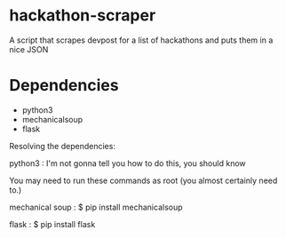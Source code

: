 # hackathon-scraper
A script that scrapes devpost for a list of hackathons and puts them in a nice JSON

# Dependencies
* python3
* mechanicalsoup
* flask

Resolving the dependencies:

python3 : I'm not gonna tell you how to do this, you should know



You may need to run these commands as root (you almost certainly need to.)

mechanical soup : $ pip install mechanicalsoup

flask : $ pip install flask
